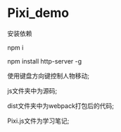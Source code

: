 # Pixi_demo

安装依赖

npm i

npm install http-server -g

使用键盘方向键控制人物移动;

js文件夹中为源码;

dist文件夹中为webpack打包后的代码;

Pixi.js文件为学习笔记;